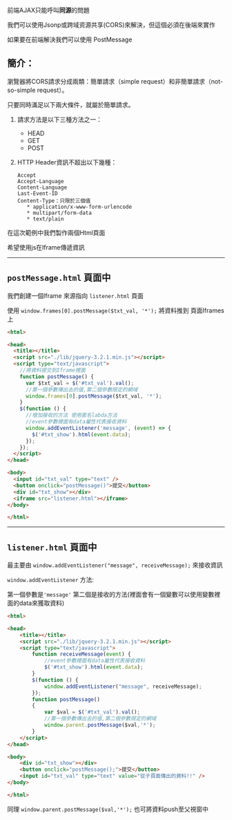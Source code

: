 前端AJAX只能呼叫**同源**的問題

我們可以使用Jsonp或跨域资源共享(CORS)來解決，但這個必須在後端來實作

如果要在前端解決我們可以使用  PostMessage  

## **簡介：**

瀏覽器將CORS請求分成兩類：簡單請求（simple request）和非簡單請求（not-so-simple request）。

只要同時滿足以下兩大條件，就屬於簡單請求。

1. 請求方法是以下三種方法之一：
    * HEAD
    * GET
    * POST

2. HTTP Header資訊不超出以下幾種：

    ```
    Accept
    Accept-Language
    Content-Language
    Last-Event-ID
    Content-Type：只限於三個值
       * application/x-www-form-urlencode
       * multipart/form-data
       * text/plain
    ```


 

在這次範例中我們製作兩個Html頁面

希望使用js在Iframe傳遞資訊

 
---
## `postMessage.html` 頁面中 

我們創建一個Iframe 來源指向 `listener.html` 頁面

使用 `window.frames[0].postMessage($txt_val, '*');` 將資料推到 頁面Iframes上

```html
<html>

<head>
  <title></title>
  <script src="./lib/jquery-3.2.1.min.js"></script>
  <script type="text/javascript">
    //將資料提交到Iframe裡面
    function postMessage() {
      var $txt_val = $('#txt_val').val();
      //第一個參數傳出去的值,第二個參數限定的網域
      window.frames[0].postMessage($txt_val, '*');
    }
    $(function () {
      //增加接收的方法 使用匿名labda方法
      //event參數裡面有data屬性代表接收資料
      window.addEventListener('message', (event) => {
        $('#txt_show').html(event.data);
      });
    });
  </script>
</head>

<body>
  <input id="txt_val" type="text" />
  <button onclick="postMessage()">提交</button>
  <div id="txt_show"></div>
  <iframe src="listener.html"></iframe>
</body>

</html>
```

----

## `listener.html` 頁面中 


最主要由 `window.addEventListener("message", receiveMessage);` 來接收資訊

`window.addEventListener` 方法:

第一個參數是`'message'`
第二個是接收的方法(裡面會有一個變數可以使用變數裡面的data來獲取資料)
 
```html
<html>

<head>
    <title></title>
    <script src="./lib/jquery-3.2.1.min.js"></script>
    <script type="text/javascript">
        function receiveMessage(event) {
            //event參數裡面有data屬性代表接收資料
            $('#txt_show').html(event.data);
        }
        $(function () {
            window.addEventListener("message", receiveMessage);
        });
        function postMessage()
        {
            var $val = $('#txt_val').val();
            //第一個參數傳出去的值,第二個參數限定的網域
            window.parent.postMessage($val,'*');
        }
    </script>
</head>

<body>
    <div id="txt_show"></div>
    <button onclick="postMessage();">提交</button>
    <input id="txt_val" type="text" value="從子頁面傳出的資料!!" />
</body>

</html>
 ```

 同理 `window.parent.postMessage($val,'*');` 也可將資料push至父視窗中